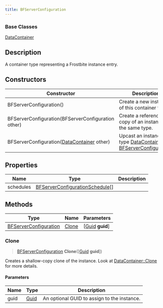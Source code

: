 ```yaml
---
title: BFServerConfiguration
---
```

### Base Classes

[DataContainer](/vext/ref/shared/class/datacontainer)

## Description

A container type representing a Frostbite instance entry.

## Constructors

| Constructor                                                                      | Description                                                                                                                       |
| -------------------------------------------------------------------------------- | --------------------------------------------------------------------------------------------------------------------------------- |
| BFServerConfiguration()                                                          | Create a new instance of this container type.                                                                                     |
| BFServerConfiguration(BFServerConfiguration other)                               | Create a reference copy of an instance of the same type.                                                                          |
| BFServerConfiguration([DataContainer](/vext/ref/shared/class/datacontainer) other) | Upcast an instance of type [DataContainer](/vext/ref/shared/class/datacontainer) to [BFServerConfiguration](/vext/ref/fb/bfserverconfiguration/). |

## Properties

| Name      | Type                                                               | Description |
| --------- | ------------------------------------------------------------------ | ----------- |
| schedules | [BFServerConfigurationSchedule](/vext/ref/fb/bfserverconfigurationschedule/)\[\] |             |

## Methods

| Type                                           | Name            | Parameters                                     |
| ---------------------------------------------- | --------------- | ---------------------------------------------- |
| [BFServerConfiguration](/vext/ref/fb/bfserverconfiguration/) | [Clone](#clone) | \[[Guid](/vext/ref/shared/class/guid) **guid**\] |

### Clone

> [BFServerConfiguration](/vext/ref/fb/bfserverconfiguration/) **Clone**(\[[Guid](/vext/ref/shared/class/guid) **guid**\])

Creates a shallow-copy clone of the instance. Look at [DataContainer::Clone](/vext/ref/shared/class/datacontainer#clone) for more details.

#### Parameters

| Name | Type         | Description                                 |
| ---- | ------------ | ------------------------------------------- |
| guid | [Guid](/vext/ref/shared/class/guid/) | An optional GUID to assign to the instance. |
